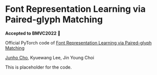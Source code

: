 Font Representation Learning via Paired-glyph Matching
==================================================

**Accepted to **BMVC2022** :tada:**

Official PyTorch code of [Font Representation Learning via Paired-glyph Matching]()

[Junho Cho](http://tmmse.xyz/junhocho/), Kyuewang Lee, Jin Young Choi

This is placeholder for the code.
